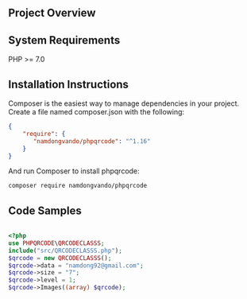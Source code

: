 ## Project Overview
## System Requirements
PHP >= 7.0
## Installation Instructions
Composer is the easiest way to manage dependencies in your project. Create a file named composer.json with the following:
```json
{
    "require": {
       "namdongvando/phpqrcode": "^1.16"
    }
}
```
And run Composer to install phpqrcode:

```bash
composer require namdongvando/phpqrcode
``` 
## Code Samples

```php

<?php
use PHPQRCODE\QRCODECLASSS;
include("src/QRCODECLASSS.php");
$qrcode = new QRCODECLASSS();
$qrcode->data = "namdong92@gmail.com";
$qrcode->size = "7";
$qrcode->level = 1;
$qrcode->Images((array) $qrcode);
 
```
